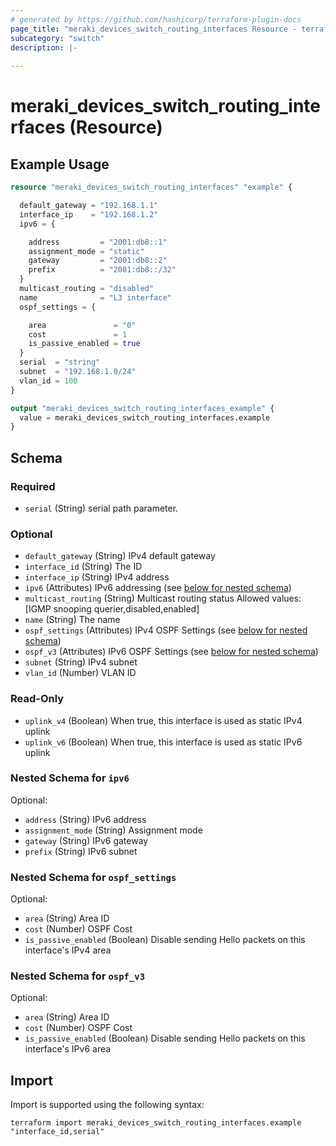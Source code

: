 ```yaml
---
# generated by https://github.com/hashicorp/terraform-plugin-docs
page_title: "meraki_devices_switch_routing_interfaces Resource - terraform-provider-meraki"
subcategory: "switch"
description: |-
  
---
```


# meraki_devices_switch_routing_interfaces (Resource)



## Example Usage

```terraform
resource "meraki_devices_switch_routing_interfaces" "example" {

  default_gateway = "192.168.1.1"
  interface_ip    = "192.168.1.2"
  ipv6 = {

    address         = "2001:db8::1"
    assignment_mode = "static"
    gateway         = "2001:db8::2"
    prefix          = "2001:db8::/32"
  }
  multicast_routing = "disabled"
  name              = "L3 interface"
  ospf_settings = {

    area               = "0"
    cost               = 1
    is_passive_enabled = true
  }
  serial  = "string"
  subnet  = "192.168.1.0/24"
  vlan_id = 100
}

output "meraki_devices_switch_routing_interfaces_example" {
  value = meraki_devices_switch_routing_interfaces.example
}
```

<!-- schema generated by tfplugindocs -->
## Schema

### Required

- `serial` (String) serial path parameter.

### Optional

- `default_gateway` (String) IPv4 default gateway
- `interface_id` (String) The ID
- `interface_ip` (String) IPv4 address
- `ipv6` (Attributes) IPv6 addressing (see [below for nested schema](#nestedatt--ipv6))
- `multicast_routing` (String) Multicast routing status
                                  Allowed values: [IGMP snooping querier,disabled,enabled]
- `name` (String) The name
- `ospf_settings` (Attributes) IPv4 OSPF Settings (see [below for nested schema](#nestedatt--ospf_settings))
- `ospf_v3` (Attributes) IPv6 OSPF Settings (see [below for nested schema](#nestedatt--ospf_v3))
- `subnet` (String) IPv4 subnet
- `vlan_id` (Number) VLAN ID

### Read-Only

- `uplink_v4` (Boolean) When true, this interface is used as static IPv4 uplink
- `uplink_v6` (Boolean) When true, this interface is used as static IPv6 uplink

<a id="nestedatt--ipv6"></a>
### Nested Schema for `ipv6`

Optional:

- `address` (String) IPv6 address
- `assignment_mode` (String) Assignment mode
- `gateway` (String) IPv6 gateway
- `prefix` (String) IPv6 subnet


<a id="nestedatt--ospf_settings"></a>
### Nested Schema for `ospf_settings`

Optional:

- `area` (String) Area ID
- `cost` (Number) OSPF Cost
- `is_passive_enabled` (Boolean) Disable sending Hello packets on this interface's IPv4 area


<a id="nestedatt--ospf_v3"></a>
### Nested Schema for `ospf_v3`

Optional:

- `area` (String) Area ID
- `cost` (Number) OSPF Cost
- `is_passive_enabled` (Boolean) Disable sending Hello packets on this interface's IPv6 area

## Import

Import is supported using the following syntax:

```shell
terraform import meraki_devices_switch_routing_interfaces.example "interface_id,serial"
```
